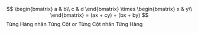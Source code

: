 $$
 \begin{bmatrix}
	 a & b\\ 
	 c & d 
 \end{bmatrix}
 \times
 \begin{bmatrix}
	 x & y\\   
 \end{bmatrix}
 = (ax + cy) + (bx + by) 
$$
Từng Hàng nhân Từng Cột
or
Từng Cột nhân Từng Hàng

